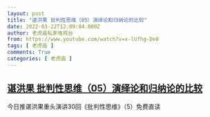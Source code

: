 ```yaml
---
layout: post
title: "谌洪果 批判性思维（05）演绎论和归纳论的比较"
date: 2022-03-22T12:09:04.000Z
author: 老虎庙私家电视台
from: https://www.youtube.com/watch?v=x-lUfhg-De0
tags: [ 老虎庙 ]
comments: True
categories: [ 老虎庙 ]
---
```

<!--1647950944000-->
[谌洪果 批判性思维（05）演绎论和归纳论的比较](https://www.youtube.com/watch?v=x-lUfhg-De0)
------

<div>
今日推谌洪果重头演讲30回《批判性思维》（5）免费直读
</div>
